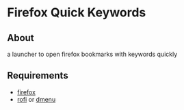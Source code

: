 # Firefox Quick Keywords

## About
a launcher to open firefox bookmarks with keywords quickly

## Requirements
- [firefox](https://www.mozilla.org/firefox)
- [rofi](https://github.com/davatorium/rofi) or [dmenu](https://tools.suckless.org/dmenu/)
